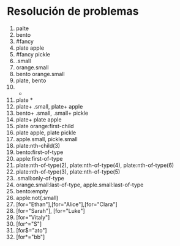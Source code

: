 
# Resolución de problemas
1. palte
2. bento
3. #fancy
4. plate apple
5. #fancy pickle
6. .small
7. orange.small
8. bento orange.small
9. plate, bento
10. *
11. plate *
12. plate+ .small, plate+ apple
13. bento+ .small, .small+ pickle 
14. plate+ plate apple
15. plate orange:first-child
16. plate apple, plate pickle
17. apple.small, pickle.small
18. plate:nth-child(3)
19. bento:first-of-type
20. apple:first-of-type
21. plate:nth-of-type(2), plate:nth-of-type(4), plate:nth-of-type(6)
22. plate:nth-of-type(3), plate:nth-of-type(5)
23. .small:only-of-type
24. orange.small:last-of-type, apple.small:last-of-type
25. bento:empty
26. apple:not(.small)
27. [for="Ethan"],[for="Alice"],[for="Clara"]
28. [for="Sarah"], [for="Luke"]
29. [for="Vitaly"]
30. [for^="S"]
31. [for$="ato"]
32. [for*="bb"]